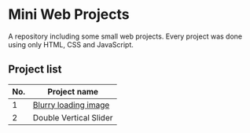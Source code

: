 # Mini Web Projects
A repository including some small web projects. Every project was done using only HTML, CSS and JavaScript.

## Project list
No. | Project name
----|--------------
1 | [Blurry loading image](https://github.com/Numulix/mini-web-projects/tree/main/blurry%20loading)
2 | Double Vertical Slider
